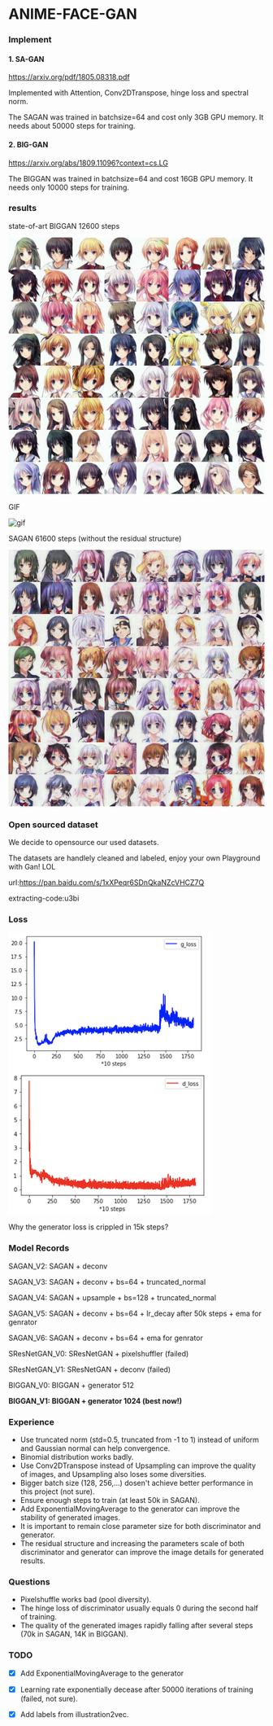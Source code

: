 # ANIME-FACE-GAN

### Implement

#### 1. SA-GAN

https://arxiv.org/pdf/1805.08318.pdf

Implemented with Attention, Conv2DTranspose, hinge loss and spectral norm.

The SAGAN was trained in batchsize=64 and cost only 3GB GPU memory. It needs about 50000 steps for training.

#### 2. BIG-GAN

https://arxiv.org/abs/1809.11096?context=cs.LG

The BIGGAN was trained in batchsize=64 and cost 16GB GPU memory. It needs only 10000 steps for training.

### results

state-of-art BIGGAN 12600 steps

![12600 steps](pictures/fake_steps_12600.jpg)

GIF

![gif](pictures/GanGIF.gif)

SAGAN 61600 steps (without the residual structure)

![61600 steps](pictures/fake_steps_61600.jpg)

### Open sourced dataset
We decide to opensource our used datasets.

The datasets are handlely cleaned and labeled, enjoy your own Playground with Gan! LOL

url:https://pan.baidu.com/s/1xXPeqr6SDnQkaNZcVHCZ7Q  

extracting-code:u3bi

### Loss

![g_loss](pictures/g_loss.png)![d_loss](pictures/d_loss.png)

Why the generator loss is crippled in 15k steps?

### Model Records

SAGAN_V2: SAGAN + deconv

SAGAN_V3: SAGAN + deconv + bs=64 + truncated_normal

SAGAN_V4: SAGAN + upsample + bs=128 + truncated_normal

SAGAN_V5: SAGAN + deconv + bs=64 + lr_decay after 50k steps + ema for genrator

SAGAN_V6: SAGAN + deconv + bs=64 + ema for genrator

SResNetGAN_V0: SResNetGAN + pixelshuffler (failed)

SResNetGAN_V1: SResNetGAN + deconv (failed)

BIGGAN_V0: BIGGAN + generator 512

**BIGGAN_V1: BIGGAN + generator 1024 (best now!)**

### Experience

- Use truncated norm (std=0.5, truncated from -1 to 1) instead of uniform and Gaussian normal can help convergence.
- Binomial distribution works badly.
- Use Conv2DTranspose instead of Upsampling can improve the quality of images, and Upsampling also loses some diversities.
- Bigger batch size (128, 256,...) dosen't achieve better performance in this project (not sure).
- Ensure enough steps to train (at least 50k in SAGAN).
- Add ExponentialMovingAverage to the generator can improve the stability of generated images.
- It is important to remain close parameter size for both discriminator and generator.
- The residual structure and increasing the parameters scale of both discriminator and generator can improve the image details for generated results.

### Questions

- Pixelshuffle works bad (pool diversity).
- The hinge loss of discriminator usually equals 0 during the second half of training.
- The quality of the generated images rapidly falling after several steps (70k in SAGAN, 14K in BIGGAN).

### TODO

- [x] Add ExponentialMovingAverage to the generator
- [x] Learning rate exponentially decease after 50000 iterations of training (failed, not sure).
- [x] Add labels from illustration2vec.

 



